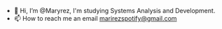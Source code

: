 - 👋 Hi, I’m @Maryrez, I'm studying Systems Analysis and Development. 
- 📫 How to reach me an email marirezspotify@gmail.com
